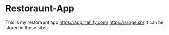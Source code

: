 # Restoraunt-App
This is my restoraunt app
https://app.netlify.com/
https://surge.sh/
It can be stored in those sites.
